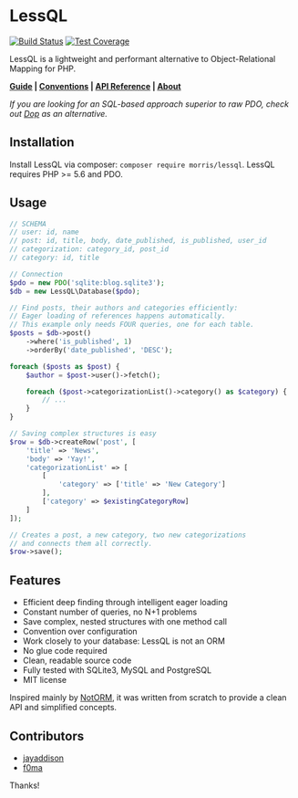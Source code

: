 # LessQL

[![Build Status](https://travis-ci.org/morris/lessql.svg?branch=master)](https://travis-ci.org/morris/lessql)
[![Test Coverage](https://codeclimate.com/github/morris/lessql/badges/coverage.svg)](https://codeclimate.com/github/morris/lessql/coverage)

LessQL is a lightweight and performant alternative to Object-Relational Mapping for PHP.

**[Guide](doc/guide.md) | [Conventions](doc/conventions.md) | [API Reference](doc/api.md) | [About](doc/about.md)**

*If you are looking for an SQL-based approach superior to raw PDO, check out [Dop](https://github.com/morris/dop) as an alternative.*

## Installation

Install LessQL via composer: `composer require morris/lessql`.
LessQL requires PHP >= 5.6 and PDO.

## Usage

```php
// SCHEMA
// user: id, name
// post: id, title, body, date_published, is_published, user_id
// categorization: category_id, post_id
// category: id, title

// Connection
$pdo = new PDO('sqlite:blog.sqlite3');
$db = new LessQL\Database($pdo);

// Find posts, their authors and categories efficiently:
// Eager loading of references happens automatically.
// This example only needs FOUR queries, one for each table.
$posts = $db->post()
    ->where('is_published', 1)
    ->orderBy('date_published', 'DESC');

foreach ($posts as $post) {
	$author = $post->user()->fetch();

	foreach ($post->categorizationList()->category() as $category) {
		// ...
	}
}

// Saving complex structures is easy
$row = $db->createRow('post', [
	'title' => 'News',
	'body' => 'Yay!',
	'categorizationList' => [
		[
			'category' => ['title' => 'New Category']
        ],
		['category' => $existingCategoryRow]
    ]
]);

// Creates a post, a new category, two new categorizations
// and connects them all correctly.
$row->save();
```

## Features

- Efficient deep finding through intelligent eager loading
- Constant number of queries, no N+1 problems
- Save complex, nested structures with one method call
- Convention over configuration
- Work closely to your database: LessQL is not an ORM
- No glue code required
- Clean, readable source code
- Fully tested with SQLite3, MySQL and PostgreSQL
- MIT license

Inspired mainly by [NotORM](https://www.notorm.com/),
it was written from scratch to provide a clean API and simplified concepts.

## Contributors

- [jayaddison](https://github.com/jayaddison)
- [f0ma](https://github.com/f0ma)

Thanks!
